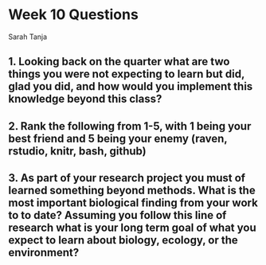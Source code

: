 # Week 10 Questions
Sarah Tanja

## 1.  **Looking back on the quarter what are two things you were not expecting to learn but did, glad you did, and how would you implement this knowledge beyond this class?**


## 2.  **Rank the following from 1-5, with 1 being your best friend and 5 being your enemy (raven, rstudio, knitr, bash, github)**

## 3.  **As part of your research project you must of learned something beyond methods. What is the most important biological finding from your work to to date?** Assuming you follow this line of research what is your long term goal of what you expect to learn about biology, ecology, or the environment?